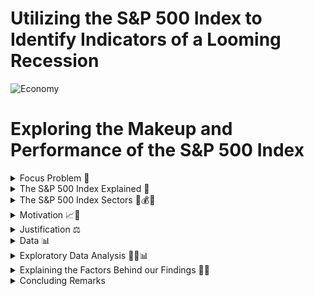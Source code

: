 # Utilizing the S&P 500 Index to Identify Indicators of a Looming Recession 

![Economy](https://user-images.githubusercontent.com/118006806/215334934-ee6f035e-20c4-4405-9f8d-6d1c1c6f03b4.jpg)

# Exploring the Makeup and Performance of the S&P 500 Index 

<details>
  <summary>Focus Problem 🚩</summary>

## *Focus Problem* 🚩
  
<img width="1274" alt="Screen Shot 2023-01-25 at 2 43 16 PM" src="https://user-images.githubusercontent.com/118006806/214593322-df7b3887-898c-4ef2-b270-2be5f929ea04.png">

*How could we provide readers with a way to filter thousands of articles that only pertain to the equities listed within the S&P 500 Index and inform less-experienced investors about the makeup of the index? What does our analysis of the index show us about the health of the economy?*

</details>

<details>
  <summary>The S&P 500 Index Explained 🔑</summary>

## *The S&P 500 Index Explained* 🔑
The Standard and Poor's 500 Index is market-capitalization-weighted index of the 500 largest publicly traded U.S. companies. In essence, this weighting system measures companies through multiplying the equity price with shares outstanding. This weighting system is able to provide a "valuation" of these companies, thus putting the 500 most valuable publicly traded companies within the Index. Additionally, the Index is dynamic - meaning it's composition is  *always* changing alongside the market. Some companies may lose enough value to fall out of the index while others may increase their value enough to make their way in. However, it is widely believed within the financial sector that this index is one of the best gauges of the health of the economy due to it's depth and weighting. This depth can be seen through it's representation of various sectors which includes: technology, healthcare, financials, real estate, energy, materials, consumer discretionary, industrials, utilities, consumer staples, and commuications. Because of it's ability to gauge the health of the economy, we found the S&P 500 index to be an important resource to investors and economists when determining the state of the economy. 

</details>

<details>
  <Summary>The S&P 500 Index Sectors 🔨💰💡</summary>
  
  ## *Sectors Explained* 🔨💰💡
  The S&P 500 Index is made up of the following 11 sectors:
  1. **Technology** 🖥️
  : Includes the development or manufacturing of technology-related goods and services. This can span from software services to hardware such as a laptop or gaming console.
  2. **Healthcare** 🏥
  : Includes pharmaceutical companies, health-care related services, or companies who create medical supplies and equipment. It is important to note that typically these companies' performance are not contingent on the perfromance of the economy as a whole. Typically, healthcare outperforms other sectors during times in which a recession is looming. 
  3. **Financials** 🏦
  : Includes a wide variety of industries including banks, investing services, credit unions, mortgage companies, credit card compmanies, and insurance companies. The financials sector is vast, as there is much variety in the services provided within the market. 
  4. **Real Estate** 🏘️
  : Includes realty agencies, property management companies, and real-estate investment trusts (REITs). This sector is typically not affected by the perfomance of stocks within the market, however they are incredibly sensitive to increases in interest rates. As interest rates rise, consumption and demand for real-estate typically falls, thus decreasing the sectors performance. 
  5. **Energy** ⚡
  : Includes the production and distribution of energy. This can span from solar power, electricity, gas, or even off-shore wind turbines. This sector is *very* sensitive to economic and supply-demand movements, as when demand falls, prices will generally fall alongside with it. We could observe this during the pandemic, as less people wwre traveling and more were staying home, driving down the cost of gasoline to historic lows. 
  6. **Materials** 🪵
  : Includes companies involved with the production, distribution or sourcing of raw materials. This sector is similar to the energy sector, as it is extremely dependent on supply-demand movements within the market. As demand increases, prices increases and vice versa. 
  7. **Consumer Discretionary** 🎒
  : Includes companies who provide consumers with normal or luxury goods, such as entertainment, travel, and hospitality. This sector is heavily dependent on the performance of the economy. During a prosperous economy, conumers will consume more goods within thius sector, however during a recession, consumers will consume less, therefore dirivng down the performanc eof this sector.
  8. **Industrials** 🏭
  : Includes companies involved with transportation or manufacturing goods. Similar to energy and materials, this sector is very reliant on the economy, as with rising demand, prices will increase and vice versa. 
  9. **Utilities** 💡
  : Includes companies who distribute gas, electricity, water, etc. to *households* and *firms*. Similar to healthcare, utlities are almost entirely unaffected by the economy, as they are an essential good. People and businesses need these goods in order to function, thus marking utilities as a very constant performing sector.
  10. **Consumer Staples** 🛍️
  : Includes companies who consumers purchase essential goods from such as groceries, hygenie products, etc... Similar to healthcare and utilities due to the fact that these goods are *essential* to consumers and regardless of the performance of the economy, they will still be consumed at an almost constant rate.
  11. **Communications** 📱
  : Includes companies who provide communication services in some way, such as cellular service providers, phone services, internet providers, or even cable television. This sector is somewhat reliant on the performance of the economy, as consumers will be driven to consume less of the good when prices increase or move to a cheaper option when an ecnomic downturn is present. 

</details>

<details>
  <summary>Motivation 📈🚀</summary>

## *Motivation* 📈🚀
The financial sector is an integral part of the economy and it is what drives the global capital markets. Having such an influence on the economy of not just individual countries, but the world collectively, the financial sector is what brings together most countries regardless of politics, beliefs, or background. In order to better understand why the economy is the way it is, we wanted to look deeper into some of the factors that are driving the world markets. Through analyzing the Standard and Poor's 500 (S&P 500) Index, we would be able to give a snapshot of the current market as this index provides the top 500 U.S.-listed equities by market capitalization. Given these large-scale corporations, we will be able to provide our audience with a summary of the overall health of the economy and financial sector. Especially as of now, this is extremely relevant as many large financial institutions and global economies are bracing for what could be the next possible "large-scale" recession. This information could help our readers understand why the market is performing the way it is and potentially what to expect in the coming months. By providing readers with this information, we could help mitigate bad investment practices and potentially provide resources that could help investors decide upon investment opportunities within the market. 
  
</details>

<details>
  <summary>Justification ⚖️</summary>
  
## *Justification* ⚖️
  
Our project is relevant to both economists, investors, and everyday citizens, as the possibility of a recession is able to impact people on all levels throughout the economy. By giving readers a central hub where articles are able to be drawn while also providing real-time data on the composition and perfomance of the index, we will be able to provide resources to our readers in which the events leading up to either a recession or slow-down will be observable and understood. When trying to understand why the economy is performing the way it is, economists are interested in geopolitical variables and monetary/fiscal policy changes, which are provided through the NYT Articles API. Additionally, both economists and investors will be interested in the perfomance of the S&P 500 Index, as this index provides a reliable gauge on the health of the economy. 
  
</details>


<details>
  <summary>Data 📊</summary>

## *Data* 📊
By using the New York Times API, we will be able to provide readers with both quantitative and qualitative resources to complement each other. Through using New York Times' "Market Overview" section, readers will be able to observe the quantitiative side of the market, observing the perfomance of the various sectors and individual equities within the S&P 500 Index. Through the use of the New York Times Articles API, readers will be provided with an assortment of articles between January 1st, 2022 and March 31st, 2023 (end of Q1), in order to gain a general understanding of why the market is where it's at in terms of perfomance and overall economic health. As a recession looms, many people who are not necessarily up to date on the markets will be able to obtain a brief understanding of the events leading up to the state of the global economy now. 

### *Preliminary Challenges* 🏃
Before choosing our data sources, we had to identify and address several problems that ultimately led to the evolution of our project. The first problem that we encountered was the structure of the S&P 500 Index itself, where U.S.-listed equities within the Index change daily according to each corporations' market capitalization. This means that if the value of a corporation drops enough, they can be replaced with the next largest corporation by market capitalization. This poses a problem as there is simply too much volatility in the market, meaning that there is so much movement that it is extremely difficult to collect and analyze real-time data as the Index is dynamic. This led us to morph our project into creating a "snapshot" of the Index's performance over the a window of about 1.25 years (Jan. 1st 2022 to March 31st 2023). This snapshow would help us give the reader a sense of the *overall* health of the economy, rather than just one Index within the exchange. As many large corporations are driving the global economy, analyzing the health of these corporations could help give the reader a general sense of how the economy is shaping, as within big tech, we are now seeing a wave of mass-layoffs that haven't been seen since the 2008 global financial crisis. This 1.25 year snapshot will allow readers to see some of the events that have led up to the state of the global economy, whether it's interest rate hikes, inflation, or even corporations missing EPS (earnings per share) expectations, these variables will be accessible to the reader and help give some underlying context on the matter. The second major challenge we faced were the data sources, as we orignially planned on using Kaggle, a subsidiary of Google, however after researching the reliability of this resource, we decided to not use Kaggle as we wanted to provide readers with accurate and up-to-date information such as an accredited news source such as NYT and SlickCharts, who provide real times data on these sources. In addition to SlickCharts, in order to obtain information on the various sectors that make up the S&P 500 Index, we will be using Wikipedia, as they provide real-time data on the index with sector information about each equity that will be useful when analyzing the makeup of the index.

### *Snippets of Code Used to Search API For Articles Containing S&P 500* 👨‍💻
 
  ```js
  import requests
import json

### GET ARTICLES MATCHING OUR QUERY ###
def get_url(q, begin_date, end_date):
    url = ("https://api.nytimes.com/svc/search/v2/articlesearch.json?q={0}&begin_date={1}&end_date={2}&api-key=GAgkTBB83AC0GwrrTCDTbUxv8R09Dq41".format(q, begin_date, end_date))
    return url

print("Querying NYTimes API...")
r = requests.get(get_url('S&P500', 20220101, 20230331))
print("Status Code returned {0}".format(r.status_code))
print("Data returned: ")
print(r.json()['response']['docs'])
  
  ```
By using the New York Times API, we can search for articles from January 1st to the end of Quarter 1 2023 in order to effectively gain a glimpse into the major news headlines that show the health of the market and the financial sector. The next step to present our data is to begin to parse and clean this data in order to give readers a cleaner, structured, and more organized compisition of articles. The next step will require the use of "Pandas" in order to clean up this data and present an appropriate format to our readers, as the response generated a mass of various text that will need to be parsed.
  
### *Using "Pandas" 🐼 to Structure and Clean our Data* 
  
By using the New York Times API, we can parse information to *only* provide articles on the **S&P 500 Index** as well as various other supporting articles that effect the perfomance of either the index or the market as a whole. Other queries include **markets, economy, and central banking** in which we are able to analyze some of the factors that can effect the perfomance of the market. Many equities can be affected by not only internal factors but also external ones, requiring the use of these queries. By parsing information for these queries, we are able to provide the readers with a more broader macroeconomic context, as policies from all over the world can affect the economy as a whole. The overall theme here is that the market has **many** variables that can affect perfomance **daily**.
  
 ```js
  import pandas as pd
df = pd.json_normalize(r.json()['response']['docs'])
  df
  
  ```
  
By using "Pandas" 🐼, we are able to display the data into a chart, allowing for a more cleaner and accesible method to viewing the articles pulled that match our query.  
  
### *Webscraping SlickCharts 📊 for S&P 500 Index Performance 🏋️*

Now that relevant articles are pulled from the NYT API, we must now find the relevant data containing company name, ticker symbol, weight (market capitalization), current price, change in price from day prior, and finally the percentage change in price. To do so, we will be webscraping SlickCharts for data on the S&P 500 Index. To do so, we will need to use a combination of BeautifulSoup 🥣 (which parses the data we want), Pandas 🐼 (which structures and organizes this data to be more streamline), and also Cloudscraper ☁️ (in order to bypass cloudfare's "anti-bot" page). By utilizing these three components, we are able to present this data within a table, organized for our readers to examine.

While writing the code, we ran into an issue in which SlickChart's was detecting our webscraping as a bot. In order to bypass Cloudfare's bot detection, I used a tool called Cloudscraper ☁️, in which it bypasses this bot detection and is able to run the script and pull the relevant data ot be analyzed. By opening up the terminal and typing:

```js
pip install cloudscraper

 ```
Once Cloudscraper ☁️ is installed, we are ready to pull data!

```js
from bs4 import BeautifulSoup
import pandas as pd
import cloudscraper

url = 'https://www.slickcharts.com/sp500'
scraper = cloudscraper.create_scraper(browser = 'chrome') # you can try 'firefox' here too?
page = scraper.get(url).text  # get the raw html text
soup = BeautifulSoup(page, 'html.parser') # convert html text to BeautifulSoup object

table1 = soup.find('table', class_='table-borderless') # get the first table
table1_head = table1.find_all('th') # isolate the head since this has the column headers we want
table1_body = table1.find('tbody') # isolate table body since this has the data aka "guts"

# Get headers of table (i.e., #, Company, Symbol, etc)
headers = []
for i in table1_head:
    # extract just the value using .string (i.e., Company, Symbol, etc) and clean it up
    headers.append(i.string.text.strip())

# Get the "guts" aka all data 
all_data = []  # set up a list where we'll store our final data
rows = table1_body.find_all('tr') # get all the rows first, in each row there will be data
for row in rows:  # loop through each row
    cols = row.find_all('td') # in the given row, find the data we'll need
    cols = [ele.text.strip() for ele in cols] # extract the data for the given row and clean it up
    all_data.append([ele for ele in cols]) # add the current data to our python list called "all_data"

# Print everything out
print(headers)
for item in all_data[:10]: # [:10] means go through the first 10 items in the list, can change to 20, etc
    print(item)
    
   ```
By combining these elements, we are able to pull all relevant data from the website in order to give our readers a "snapshot" of the health of the market, as the S&P 500 Index holds a large foothold and influence over the global markets. Typically when the S&P 500 Index underperforms, the market as a whole tends to follow the same trends, as most of the financial markets are driven by behavior (either bullish or bearish). 

</details>

<details>
  <summary>Exploratory Data Analysis 🔭🔬📊</summary>
  
## *Exploratory Data Analysis 🔭🔬📊*
  
### *Further Analysis of the S&P 500 Index*
  
Now that we have a general understanding of the equities that make up the S&P 500 Index, we wanted to show our readers the various sectors this index covers in order to provide them with an additional understanding of the sectors that are performing well and those that are beginning to falter, as the performance of different sectors allows us to gauge the health of the economy. In order to find the sectors that makeup the index, we must once again webscrape, however this time we will be using Wikipedia, as the other resources provided fail to state the sectors that form the S&P 500 Index. We are able to pull this information by opening the terminal and typing:
  
```js
  
  # import the required libraries
import requests
from bs4 import BeautifulSoup
url = 'https://en.wikipedia.org/wiki/List_of_S%26P_500_companies'
# sending a request to the site
page = requests.get(url)
# parsing the content
soup = BeautifulSoup(page.content, 'html.parser')
table = soup.find('table', {'class': 'wikitable sortable'})
  
  ```
  
Now that we pulled the required information, we need to create a DataFrame by utilizing Pandas 🐼, in which we will type into the terminal:
  
  ```js
  
  import pandas as pd
# Extract data from wikipedia 
rows = table.find_all('tr')
data_list = []
for row in rows:
    data = row.find_all('td')
    try:
        company = data[0].find('a').get_text()
        sector = data[3].get_text()
        data_list.append([company, sector])
    except:
        pass

# Create DataFrame
df = pd.DataFrame(data_list, columns=['Company', 'Sector'])
print(df)

   ```
  
  Once we input and run the code, a DataFrame is produced in which each individual equity's sector is defined and structured within a table. Now, we want to find the various sector names that makeup the S&P, rather than search the entire index for this information. We will do so by typing the following within the terminal:
  
   ```js
  df['Sector'].unique()
   ```
Now we are able to see the individual sectors that makeup the index, rather than searching through all of the equities. Knowing the individual sectors is important to us, as we want to be able to examine how different macroeconomic variables within the news may affect the health of not just the economy as a whole, but potentially even just sectors. For example, new healthcare regulations may affect the health sector or growing anti-trust laws may affect big tech. This information is vital for us in order to give our readers resources to determine the overall state of the economy/sectors. 
  
Next, we want to be able to identify the number of equities within each sector, as this will help us determine top perfomring sectors (those with the highest nuber of equities in the index) or the lowest perfroming sectors (those with the least number of equities in the index). We will do so by typing the following code in the terminal:
  
   ```js
  # Group data by sector and count the number of firms in each sector
sector_count = df.groupby('Sector').size()
# Convert this dataframe to a dictionary
sector_count = sector_count.to_dict()
#Counting the number of firms per sector
sector_count = df['Sector'].value_counts()
sector_count
  ```
  
This code will give us the amount of equities within the exchange in each individual sector, which will help us find what we were looking for in the paragraph above. 
  
 ### *Structuring Data Visualizations Using Madplotlib & plotnine* 📊
 
Although we have pulled our data, we still need to provide our readers with visualizations that will display this infomation. Visualizations are crucial to our data analysis as they provide an avenue to analyze data in a clean and concise manner that is able to quickly show patterns or correlations between variables. In order to provide our readers with these visualizations, we will utilize Madplotlib and plotnine, plotting libraries used to analyze data extracted using Python 🐍. First, we will be creating a bar chart using plotnine, in which we will write the following code within the terminal in order to get the prices of the top 10 firms:
  
  ```js
 #Creating a bar chart using plotnine
from plotnine import *

# Create the bar chart using price data
print(ggplot(df_10[['Symbol', 'Price']], aes(x='Symbol', y='Price')) + \
    geom_bar(stat='identity') + \
    ggtitle('Prices of the Shares of the Top 10 Firms') + \
    xlab('Company') + \
    ylab('Price'))
   ```
  
By utilizing this code, we are able to output a bar chart that looks like this:
  
![prices of top 10 plotnine](https://user-images.githubusercontent.com/118006806/216029983-68802a02-07ea-47e1-ab80-df6f9f64be84.png)

Alternatively, we can show the proportion of the equities that makeup the S&P 500 Index by using plotnine by creating a donut chart, in which we write the following code within the terminal: 
  
  ```js
 import squarify
import matplotlib.pyplot as plt

# Group the data by sector and count the number of companies in each sector
sector_count = df.groupby('Sector').size().reset_index(name='counts')

# Plot the treemap
squarify.plot(sizes=sector_count['counts'], label=sector_count['Sector'], alpha=.7)

# Show the plot
plt.axis('off')
plt.show()
   ```
By using Madpoltlib we are able to output a tree map that represents the sector composition that looks like this:
  
![tree map of entire index](https://user-images.githubusercontent.com/118006806/216036287-6c6fd915-54d8-4cf3-b8b2-8eaea5060d1c.png)

After observing both prices and the proportion of equities that makeup the various sectors within the index, it is now clear that five sectors dominate the market, which are: technology, industrials, financials, healthcare, and consumer discretionary. This gives us a new persepctive when understanding the market, as due to having more equtiies with higher market capitalization within these five sectors, it is clear that the current macroeconomic environment is allowing for these sectors to grow and the remaining sectors to lag behind.  

### *Analyzing the Top 10 Firms*

Now that we understand the general makeup of the S&P 500 Index, we want to be able to show all relevant information pertaining to the top 10 equities in order to fully understand if there is a general trend showing that there is in fact, a top performing sector. To do so, we will examine the top 10 equities within the index (the firms with the largest market capitalization). 

By using the existing dataframe we formed using Pandas 🐼, we will now look for *only* the top 10 equities within the index. To do so, we will type the following within the terminal:

```js
#Change the Price and Change values from an object to a numeric datatype
df['Price'] = pd.to_numeric(df['Price'], errors='coerce')
df['Chg'] = pd.to_numeric(df['Chg'], errors='coerce')

#Remove the Percentage Symbol and Brackets from the percentage change column
df['% Chg'] = df['% Chg'].str.replace('%', '')
df['% Chg'] = df['% Chg'].str.replace('(', '')
df['% Chg'] = df['% Chg'].str.replace(')', '')

#Sort the firms by price in descending order
df.sort_values("Price", ascending=False, inplace=True)

#Print the data for the top 10 firms
print(df.head(10))

#Create a new dataframe with the data for just the top 10 firms
df_10 = df.head(10)

print(df_10)

#checking for missing values with new dataframe
df_10.isna().sum()
```

We faced some challenges with the data. Firstly, the price data was an object datatype rather than a numeric data type (e.g. float, int) which we needed to sort the data in terms of price. Furthermore, the percentage change column had a percentage sign next to each figure and this string value needed to be removed. By running the following code, we are able to convert the data from the previous dataframe into numeric data and sort the firms by price in descending order in order to give us a new dataframe containing just the top 10 firms. This new dataframe will allow us to look even further into the top performing firms and hopefully draw connections to which sectors may be outperforming others. 

#### *Changes in Prices from the Top Firms*

In order to gauge the health of the economy, we must build off of the data we obtained regarding the top 10 equities' price by analyzing the discrepencies in prices. Observing the changes in prices is vital to be able to understand how volatile the market. Volatility suggests that there is a lot of activity within the market (i.e. significant amounts of buying and selling) which suggests something either *bullish* or *bearish* is happening within the markets. If many of these firms within a cyclical sector are exhbiting negative returns, this suggests a recession may be on the way, whereas if there are positive returns for firms within a non-cyclical sector, this may also suggest that a ression is on it's way. The only instance in which we can definitively say that an economy is growing are when cyclical sectors are performing well, as their performnace is tied to the health of the economy. 

To observe this, we must find and display the change in prices of the top 10 firms. To do so, we will once again be using plotnine to visually display our findings and type the following within the terminal: 

```js
#Creating a bar chart for the price change 
print(ggplot(df_10[['Symbol', 'Price Change']], aes(x='Symbol', y='Price Change')) + \
    geom_bar(stat='identity') + \
    ggtitle('Price Change of the Shares of the Top 10 Firms') + \
    xlab('Firm') + \
    ylab('Price Change'))
```

By using plotnine, we are able to create a bar graph displaying the prices of the top 10 firms which looks like:

![bar chart top 10 price changes](https://user-images.githubusercontent.com/118006806/216033461-390bf3fe-f5fc-493e-8c29-499f0ecc00cb.png)

Now that we are able to observe the price discrepencies within the top 10, we are able to see how the top equities are holding up. 

Although we may be able to see price changes, percent changes will be able to effectively display these discrepencies relative to the equities' existing prior price point. This will help us gauge the extent to which the proportion of it's value has either *fallen* or *risen*. 
  
To find this, we will once again use plotnine to create a plot chart by writing the following within the terminal:
  
  ```js
#chart to show percentage change
print(ggplot(df_10[['Symbol', 'Percentage Change']], aes(x='Symbol', y='Percentage Change')) + \
    geom_count(stat='identity') + \
    scale_y_discrete() + \
    ggtitle('Percentage Change in the Price of the Shares of the Top 10 Firms') + \
    xlab('Company') + \
    ylab('Price'))
  ```
  
Which outputs: 
  
![plot chart](https://user-images.githubusercontent.com/118006806/216034945-a9b24f93-3c8a-44f7-a37d-5ff6e6092e2d.png)

From this we can now be able to effectively show the discrepencies in prices relative to the firms prior price. Through this visualization, it is clear that there is a very contrasting market, as many firms are exhibiting positive growth, while others are experiencing a slowdown or even negative price movements. 
  
#### *Sector Composition of the Top 10 Firms*
  
For investors and economists, understanding the perfomance of different sectors is crucial to understanding why the economy and markets are behaving how they are. For example, the price of industrial equities may be performing well at the end of the COVID-19 Pandemic due to the supply chain issues, thus driving prices up. Additionally, the war in Ukraine may be putting pressure on the energy sector as there is a very limited supply of natural gasses, thus increasing the prices of equities within the energy sector. To be able to observe similar effects within the market, we will be looking at the composition of the top 10, followed by the top 20 equities within the S&P 500, as we may be able to draw the same conclusions with the sectors within this dataset. 
  
To find this, we must once again create a new dataframe, in which the composition of the top 10 equities are displayed within a bar 📊 and pie chart 🥧. Through these charts, we will be able to visualize the varying performances of each sector, as the sectors with the most equities within the top 10 will be seen as the top performing sectors, and the sectors with the least equities from the top 10 will be seen as "underperfomers". To form these charts, we will input the following within the terminal:
  
   ```js
  symbols = top_firm_symbol
#make a dataframe containing the sector information for the top 10 firms
import pandas as pd
from yahooquery import Ticker


tickers = Ticker(symbols, asynchronous=True)

datasi = tickers.get_modules("summaryProfile quoteType")
dfsi = pd.DataFrame.from_dict(datasi).T
dataframes = [pd.json_normalize([x for x in dfsi[module] if isinstance(x, dict)]) for
module in ['summaryProfile', 'quoteType']]

dfsi = pd.concat(dataframes, axis=1)

dfsi = dfsi.set_index('symbol')
dfsi = dfsi.loc[symbols]

print(dfsi[['industry', 'sector']])
   ```

This will create a new dataframe and segregate the data into just the top 10 equities and list the sector composition, which appears as:
  
  ```js
                           industry               sector
symbol                                                      
ORLY                    Specialty Retail   Consumer Cyclical
REGN                       Biotechnology          Healthcare
BLK                     Asset Management  Financial Services
EQIX                      REIT—Specialty         Real Estate
TDG                  Aerospace & Defense         Industrials
AVGO                      Semiconductors          Technology
TMO               Diagnostics & Research          Healthcare
GWW              Industrial Distribution         Industrials
HUM                     Healthcare Plans          Healthcare
MSCI    Financial Data & Stock Exchanges  Financial Services
   ```
  
Now that a dataframe is created, we want to be able to organize this information into a table where it is easy to determine which sectors have the highest proportion of the top 10 equities, however we must first put this data into numerical form, where we are able to graph this information. To do so, we will try and find the number of equities within each sector by writing:
  
  ```js
  #Find how many firms are in each sector
dfsi.groupby('sector').size()
  ```
Which will give us an output of:
  
   ```js
  sector
Consumer Cyclical     1
Financial Services    2
Healthcare            3
Industrials           2
Real Estate           1
Technology            1
dtype: int64
  ```
Now that we have numerical data, we are able to create the charts and structure our data into visualizations. By using Madplotlib, we will be able to achieve this by writing the following within the terminal:
  
  ```js
 import squarify
import matplotlib.pyplot as plt

# Group the data by sector and count the number of companies in each sector
sector_count = dfsi.groupby('sector').size().reset_index(name='counts')

# Plot the treemap
squarify.plot(sizes=sector_count['counts'], label=sector_count['sector'], alpha=.7)

# Show the plot
plt.axis('off')
plt.show()
  ```
  
Which will give us an output of:
  
![top 10 tree map](https://user-images.githubusercontent.com/118006806/216037031-df944d49-8283-4832-8662-fba23376c02f.png)

Alternatively, we can create a donut chart in order to give readers an additional sense of the composition of the top 10 equities within the index, in which we will write the following within the terminal:

 ```js
 # Group the data by sector and get the size
grouped_data = dfsi.groupby('sector').size()

# Set the values and labels for the chart
values = grouped_data.values
labels = grouped_data.index

# Plot the doughnut chart
plt.pie(values, labels=labels, startangle=90, counterclock=False, autopct='%1.1f%%')
centre_circle = plt.Circle((0,0),0.75,color='black', fc='white',linewidth=1.25)
fig = plt.gcf()
fig.gca().add_artist(centre_circle)
plt.axis('equal')  
plt.title("Proportion of Sectors Among the Top 10 Firms")
plt.show()
  ```
Which will give us an output of:

![donut chart top 10](https://user-images.githubusercontent.com/118006806/216037472-5eccbc65-84e2-474f-be68-55336cdb8d4e.png)

From this data we can see that some sectors dominate others, in which financial services, healthcare, and the industrials sectors appear to make up the majority of the index. Although this may show that the majority of these equities are within these three sectors, the sample size proves to be a challenge as 10 equities trying to represent 11 sectors is not an optimal method of trying to find performance. In order to see a more accurate representation, we will increase the sample size to 20, as we do not want to include a majority of the index in order to ensure that we analyze the *top* performers. We will run the same code, however now we will replace the numerical value of "10" for "20" and ger the following outputs:
  
![top 20 tree map](https://user-images.githubusercontent.com/118006806/216037827-85a6c132-284f-4ed4-a5c0-0ea076c26ff9.png)

![top 20 donut chart](https://user-images.githubusercontent.com/118006806/216037847-027e1aa4-cbdf-42f2-aed0-47f4261e92aa.png)

By increasing the sample size, there is now a clear distinction in datasets, as similar to the dataset prior, both healthcare and industrials sectors contain more equities within the top 20 than any other sector. Additionally, we can see which sectors are underperfomring as real estate, technology, and consumer discretionary seem to be lagging behind the rest. This may suggests that there are currently issues ongoing within the market that are affecting these sectors, which we will dive into next. 

</details>

<details>
  <summary>Explaining the Factors Behind our Findings 🤔❔</summary>
  
## *Explaining the Factors Behind our Findings* 🤔❔

### *Top Performing Sectors*
After observing the data, it is clear that healthcare and industrials are performing well. However, why is this? Healthcare has historically been dominant within the index, as within the U.S., prices are exorbitantly high and there will constantly be a need for innovation in treatment. On average, Americans spend over $4.3 trillion a year on healthcare, which is roughly $12,000 per person per year within the U.S. (Centers for Medicare and Medicaid Services). Due to historic trends, this performance is no surprise. For industrials, however, this is a much different story. Coming out of the pandemic, the U.S., including the vast majority ofthe world, faced supply-chain issues. With a shortage of truck drivers, bottleneck issues, and a high demand for goods used in construction caused the prices of these goods (including the valie of the corporations themselves) to skyrocket. Although suply-chain issues have cooled, issues are still prevelant and driving prices to skyrocket (Wall Street Journal). 
  
### *Bottom Performing Sectors*
On the other hand, real estate has taken a severe hit this year following the Federal Reserve's decision to increase interest rates to historic highs, as we have been seeing increases reaching increments as high as 0.75% per month, to where the Fed Funds Rate is 4.33% (Federal Reserve Bank of New York). The Fed Funds Rate is symbolic within the market, as an increase in interest rates from the Fed signal a looming recession and more money being taken out of the money supply. One of the ways in which money is being taken out of the money supply is through mortgage rates, in which the 30-year fixed-mortgage rate is 6.45%, the highest since the 2008 global financial crisis (BankRate). This is causing demand for the housing and real-estate market to fall sharply, affecting the value of the equities within the real-estate sector. As for technology, big tech has seen a massive increase in growth even throughout the pandemic, however with growing concerns over anti-trust laws with Meta, Google, Apple, and now Microsoft after their acquisition of Activision Blizzard, tech has taken an extreme hit in valuation (Wall Street Journal). Coupled with increasing interest rates and a rising probability of recession, mass layoffs have been taking place in which between 3-10% of these big tech companies' workforce are being let go (Wall Street Journal). This suggests that these companies are bracing for what could be the next "big" recession, as they are prepping for cost management through layoffs. Lastly, consumer discretionary (non-essential goods for consumption) are now being viewed as normal goods during a time in which fears of a recession are growing. At times in which consumers face a possible recession, historically consumers have decreased their consumption and saved more, thus causing the value of these equities and the sector as a whole to fall. Additionally, consumers are now being pushed towards to consuming inferior goods (those in which are cheaper) as they are undergoing the "substitution effect" (when the price of one good increases, consumption of the cheaper good increases). 
  
</details>

<details>
  <summary>Concluding Remarks</summary>

### *Concluding Remarks*

Our findings align closely to the patterns that are occuring within the market right now. As discussed, healthcare and industrials have seen massive growth over the last 1.25 years when compared to the underperforming sectors such as real estate, tech, and consumer discretionary. The COVID-19 pandemic shook the world and it's affects are still being felt heavily within the financial markets today. The massive stimulus programs helped promote consumption during a time in which consumers were sheltered and saving money, however this only helped create a new worry: inflation. Both the UK and the US, as well as the vast majority of other developed markets experienced an inflation crisis in which central banks heightened rates to historic highs. These rates indirectly negatively impacted the housing market, the tech sectors, as well as consumer spending, as seen from the performance of these sectors within the Index. Although the global capital markets have yet to see a slowdown in GDP growth, concerns are still high as fears of recession begin to loom. It is too early to decide whether or not a recession is to come, however indicators are pointing to a high likelihood that we may experience a brief recession in the next few quarters. 

It is important to note for investors that an underperforming market and recessions are perfect opportunities to help kickstart investing, as prices of equities reach historic lows and once we emerge from a recession prices will readjust to normal levels. Although many fear recession, it is a great opportunity to learn about trends within the market and consider the many different variables that go into the performance of not just an invdidual sector or index, but the economy as a whole. 

</details>
